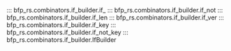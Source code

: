 ::: bfp_rs.combinators.if_builder.if_
::: bfp_rs.combinators.if_builder.if_not
::: bfp_rs.combinators.if_builder.if_len
::: bfp_rs.combinators.if_builder.if_ver
::: bfp_rs.combinators.if_builder.if_key
::: bfp_rs.combinators.if_builder.if_not_key
::: bfp_rs.combinators.if_builder.IfBuilder
